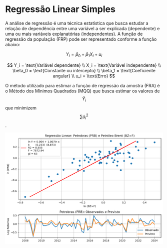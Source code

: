 # Regressão Linear Simples

A análise de regressão é uma técnica estatística que busca estudar a relação de dependência entre uma variável a ser explicada (dependente) e uma ou mais variáveis explanatórias (independentes). A função de regressão da população (FRP) pode ser representado conforme a função abaixo: 

$$
Y_i = \beta_0 + \beta_1 X_i + u_i
$$

$$
Y_i = \text{Variável dependente} \\
X_i = \text{Variável independente} \\
\beta_0 = \text{Constante ou intercepto} \\
\beta_1 = \text{Coeficiente angular} \\
u_i = \text{Erro}
$$

O método utilizado para estimar a função de regressão da amostra (FRA) é o Método dos Mínimos Quadrados (MQQ) que busca estimar os valores de $$\hat{Y}_i$$ que minimizem $$\sum_{} \hat{u}_i^2$$. 

![Modelo de Regressao](https://github.com/emanuelprd/Regressao-Linear/blob/main/Modelo_Regressao)
